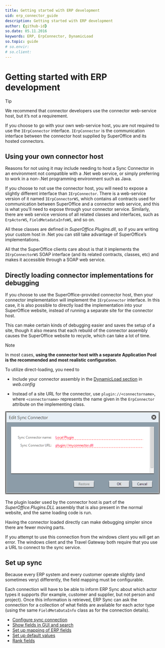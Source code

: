```yaml
---
title: Getting started with ERP development
uid: erp_connector_guide
description: Getting started with ERP development
author: {github-id}
so.date: 05.11.2016
keywords: ERP, ErpConnector, DynamicLoad
so.topic: guide
# so.envir:
# so.client:
---
```


# Getting started with ERP development

> [!TIP]
> We recommend that connector developers use the connector web-service host, but it’s not a requirement.
>
> If you choose to go with your own web-service host, you are not required to use the `IErpConnector` interface. `IErpConnector` is the communication interface between the connector host supplied by SuperOffice and its hosted connectors.

## Using your own connector host

Reasons for not using it may include needing to host a Sync Connector in an environment not compatible with a .Net web service, or simply preferring to work in a non-.Net programming environment such as Java.

If you choose to not use the connector host, you will need to expose a slightly different interface than `IErpConnector`. There is a web-service version of it named `IErpConnectorWS`, which contains all contracts used for communication between SuperOffice and a connector web service, and this is what you’ll need to expose through your connector service. Similarly, there are web service versions of all related classes and interfaces, such as `ErpActorWS`, `FieldMetadataInfoWS`, and so on.

All these classes are defined in *SuperOffice.Plugins.dll*, so if you are writing your custom host in .Net you can still take advantage of SuperOffice’s implementations.

All that the SuperOffice clients care about is that it implements the `IErpConnectorWS` SOAP interface (and its related contracts, classes, etc) and makes it accessible through a SOAP web service.

## Directly loading connector implementations for debugging

If you choose to use the SuperOffice-provided connector host, then your connector implementation will implement the `IErpConnector` interface. In this case, it is also possible to directly load the implementation into your SuperOffice website, instead of running a separate site for the connector host.

This can make certain kinds of debugging easier and saves the setup of a site, though it also means that each rebuild of the connector assembly causes the SuperOffice website to recycle, which can take a lot of time.

> [!NOTE]
> In most cases, **using the connector host with a separate Application Pool is the recommended and most realistic configuration**.

To utilize direct-loading, you need to

* Include your connector assembly in the [DynamicLoad section][6] in *web.config*

* Instead of a site URL for the connector, use `plugin://<connectorname>`, where `<connectorname>` represents the name given in the `ErpConnector` attribute on the implementing class.

![Edit sync connector -screenshot][img1]

The plugin loader used by the connector host is part of the *SuperOffice.Plugins.DLL* assembly that is also present in the normal website, and the same loading code is run.

Having the connector loaded directly can make debugging simpler since there are fewer moving parts.

If you attempt to use this connection from the windows client you will get an error. The windows client and the Travel Gateway both require that you use a URL to connect to the sync service.

## Set up sync

Because every ERP system and every customer operate slightly (and sometimes very) differently, the field mapping must be configurable.

Each connection will have to be able to inform ERP Sync about which actor types it supports (for example, customer and supplier, but not person and project). Once this information is retrieved, ERP Sync can ask the connection for a collection of what fields are available for each actor type (using the same `FieldMetaDataInfo` class as for the connection details).

* [Configure sync connection][1]
* [Show fields in GUI and search][2]
* [Set up mapping of ERP fields][3]
* [Set up default values][4]
* [Rank fields][5]

<!-- Referenced links -->
[1]: setup-connection.md
[2]: client-gui.md
[3]: setup-mapping.md
[4]: setup-defaults.md
[5]: ranking-fields.md
[6]: ../../config/factory.md

<!-- Referenced images -->
[img1]: media/sync-connector-plugin.png
